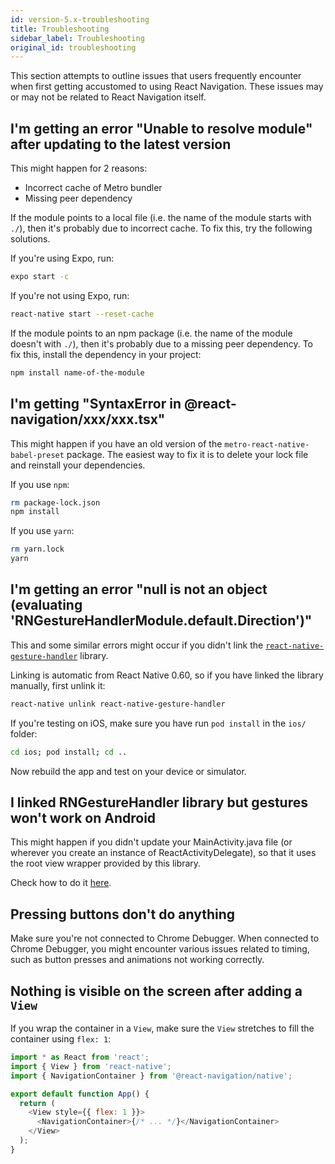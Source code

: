 ```yaml
---
id: version-5.x-troubleshooting
title: Troubleshooting
sidebar_label: Troubleshooting
original_id: troubleshooting
---
```


This section attempts to outline issues that users frequently encounter when first getting accustomed to using React Navigation. These issues may or may not be related to React Navigation itself.

## I'm getting an error "Unable to resolve module" after updating to the latest version

This might happen for 2 reasons:

- Incorrect cache of Metro bundler
- Missing peer dependency

If the module points to a local file (i.e. the name of the module starts with `./`), then it's probably due to incorrect cache. To fix this, try the following solutions.

If you're using Expo, run:

```sh
expo start -c
```

If you're not using Expo, run:

```sh
react-native start --reset-cache
```

If the module points to an npm package (i.e. the name of the module doesn't with `./`), then it's probably due to a missing peer dependency. To fix this, install the dependency in your project:

```sh
npm install name-of-the-module
```

## I'm getting "SyntaxError in @react-navigation/xxx/xxx.tsx"

This might happen if you have an old version of the `metro-react-native-babel-preset` package. The easiest way to fix it is to delete your lock file and reinstall your dependencies.

If you use `npm`:

```sh
rm package-lock.json
npm install
```

If you use `yarn`:

```sh
rm yarn.lock
yarn
```

## I'm getting an error "null is not an object (evaluating 'RNGestureHandlerModule.default.Direction')"

This and some similar errors might occur if you didn't link the [`react-native-gesture-handler`](https://github.com/software-mansion/react-native-gesture-handler) library.

Linking is automatic from React Native 0.60, so if you have linked the library manually, first unlink it:

```sh
react-native unlink react-native-gesture-handler
```

If you're testing on iOS, make sure you have run `pod install` in the `ios/` folder:

```sh
cd ios; pod install; cd ..
```

Now rebuild the app and test on your device or simulator.

## I linked RNGestureHandler library but gestures won't work on Android

This might happen if you didn't update your MainActivity.java file (or wherever you create an instance of ReactActivityDelegate), so that it uses the root view wrapper provided by this library.

Check how to do it [here](https://software-mansion.github.io/react-native-gesture-handler/docs/getting-started.html).

## Pressing buttons don't do anything

Make sure you're not connected to Chrome Debugger. When connected to Chrome Debugger, you might encounter various issues related to timing, such as button presses and animations not working correctly.

## Nothing is visible on the screen after adding a `View`

If you wrap the container in a `View`, make sure the `View` stretches to fill the container using `flex: 1`:

```js
import * as React from 'react';
import { View } from 'react-native';
import { NavigationContainer } from '@react-navigation/native';

export default function App() {
  return (
    <View style={{ flex: 1 }}>
      <NavigationContainer>{/* ... */}</NavigationContainer>
    </View>
  );
}
```
